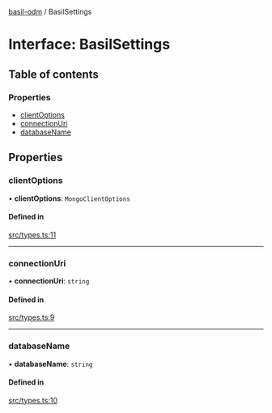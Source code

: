 [basil-odm](../README.md) / BasilSettings

# Interface: BasilSettings

## Table of contents

### Properties

- [clientOptions](BasilSettings.md#clientoptions)
- [connectionUri](BasilSettings.md#connectionuri)
- [databaseName](BasilSettings.md#databasename)

## Properties

### clientOptions

• **clientOptions**: `MongoClientOptions`

#### Defined in

[src/types.ts:11](https://github.com/anatoo/basil-odm/blob/5373178/src/types.ts#L11)

___

### connectionUri

• **connectionUri**: `string`

#### Defined in

[src/types.ts:9](https://github.com/anatoo/basil-odm/blob/5373178/src/types.ts#L9)

___

### databaseName

• **databaseName**: `string`

#### Defined in

[src/types.ts:10](https://github.com/anatoo/basil-odm/blob/5373178/src/types.ts#L10)
